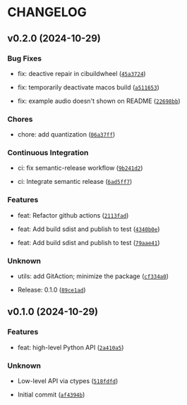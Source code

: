 # CHANGELOG


## v0.2.0 (2024-10-29)

### Bug Fixes

* fix: deactive repair in cibuildwheel ([`45a3724`](https://github.com/MDuc-ai/bark-cpp-python/commit/45a37246c08e642888934c43eb8762cd11b1bc47))

* fix: temporarily deactivate macos build ([`a511653`](https://github.com/MDuc-ai/bark-cpp-python/commit/a511653f374025782666197a8daae17c254a5f3b))

* fix: example audio doesn't shown on README ([`22698bb`](https://github.com/MDuc-ai/bark-cpp-python/commit/22698bb2f70cc2c54cf42af2505262b6d9c8f9be))

### Chores

* chore: add quantization ([`06a37ff`](https://github.com/MDuc-ai/bark-cpp-python/commit/06a37ffaab9ce7e78a12d96da9a3f65c8a0c44ed))

### Continuous Integration

* ci: fix semantic-release workflow ([`9b241d2`](https://github.com/MDuc-ai/bark-cpp-python/commit/9b241d26d1810be90c4fb9b8452221f979758083))

* ci: Integrate semantic release ([`6ad5ff7`](https://github.com/MDuc-ai/bark-cpp-python/commit/6ad5ff793917358df44d9a78c976ef0a36f1a0b1))

### Features

* feat: Refactor github actions ([`2113fad`](https://github.com/MDuc-ai/bark-cpp-python/commit/2113fad3920cda94f283709a4750d559922f94a0))

* feat: Add build sdist and publish to test ([`4340b0e`](https://github.com/MDuc-ai/bark-cpp-python/commit/4340b0e015cd0079db3fb289b4e2ba27904f0918))

* feat: Add build sdist and publish to test ([`79aae41`](https://github.com/MDuc-ai/bark-cpp-python/commit/79aae414c7abfc47f3cf2908ccb14113f885f786))

### Unknown

* utils: add GitAction; minimize the package ([`cf334a0`](https://github.com/MDuc-ai/bark-cpp-python/commit/cf334a039b7221da0df5ec9156277d1c077b273a))

* Release: 0.1.0 ([`89ce1ad`](https://github.com/MDuc-ai/bark-cpp-python/commit/89ce1ad3608c44ae096ee1c502cfe539b9714e64))


## v0.1.0 (2024-10-29)

### Features

* feat: high-level Python API ([`2a410a5`](https://github.com/MDuc-ai/bark-cpp-python/commit/2a410a5ffe15c836f4f297354029cadf2a7e7be3))

### Unknown

* Low-level API via ctypes ([`518fdfd`](https://github.com/MDuc-ai/bark-cpp-python/commit/518fdfddd4d06706d9da1f6ef6b93af6b521e34d))

* Initial commit ([`af4394b`](https://github.com/MDuc-ai/bark-cpp-python/commit/af4394b6d4c3f1ed0c9d3b04c25a8fa8fbd1b765))
